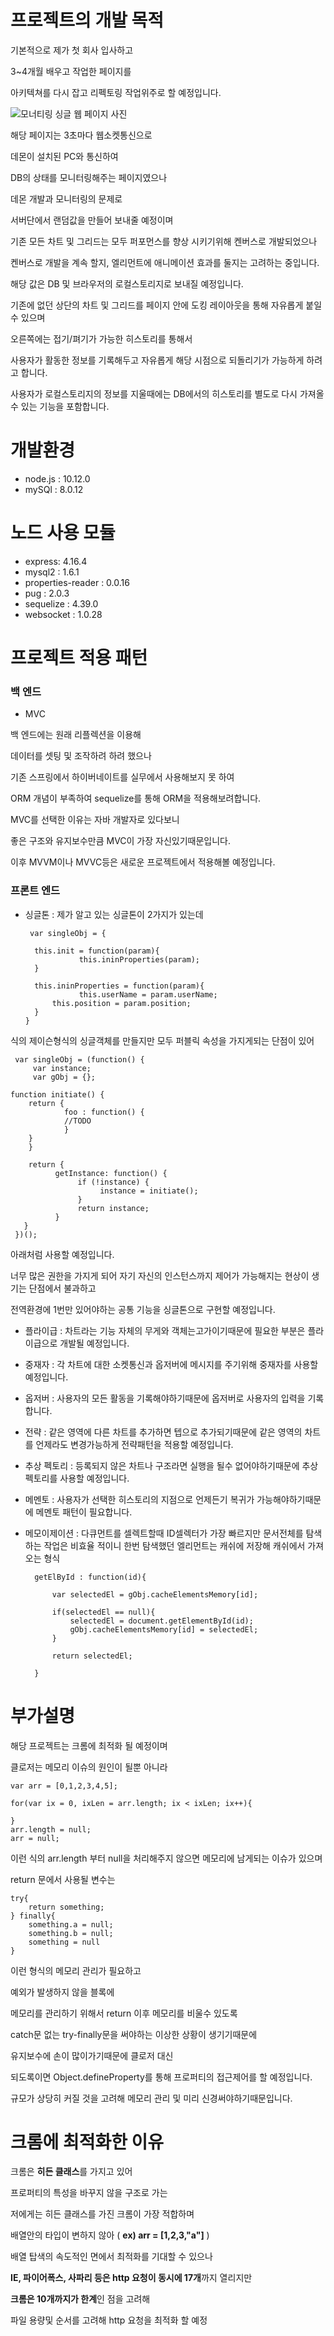

# 프로젝트의 개발 목적

기본적으로 제가 첫 회사 입사하고 

3~4개월 배우고 작업한 페이지를 

아키텍쳐를 다시 잡고 리펙토링 작업위주로 할 예정입니다.

![모너티링 싱글 웹 페이지 사진](https://cafefiles.pstatic.net/MjAxODEwMTNfMjEy/MDAxNTM5NDA0MDQxMTI5.EdNMbLaNOzMrDBUCQzDTY6bN3MSXSN33kjHQyTUXAJUg.k3_O0CCWo0q-_yGEoTzf6C09t9aPwp5eEUSuLqnKU84g.PNG.hiter00/%EC%8B%A0%EC%9E%85%EB%95%8C%ED%95%9C_%ED%94%84%EB%A1%9C%EC%A0%9D%ED%8A%B8.PNG)

해당 페이지는 3초마다 웹소켓통신으로 

데몬이 설치된 PC와 통신하여

DB의 상태를 모니터링해주는 페이지였으나

데몬 개발과 모니터링의 문제로

서버단에서 랜덤값을 만들어 보내줄 예정이며

기존 모든 차트 및 그리드는 모두 퍼포먼스를 향상 시키기위해 켄버스로 개발되었으나

켄버스로 개발을 계속 할지, 엘리먼트에 애니메이션 효과를 둘지는 고려하는 중입니다.

해당 값은 DB 및 브라우저의 로컬스토리지로 보내질 예정입니다.

기존에 없던 상단의 차트 및 그리드를 페이지 안에 도킹 레이아웃을 통해 자유롭게 붙일 수 있으며

오른쪽에는 접기/펴기가 가능한 히스토리를 통해서 

사용자가 활동한 정보를 기록해두고 자유롭게 해당 시점으로 되돌리기가 가능하게 하려고 합니다.

사용자가 로컬스토리지의 정보를 지울때에는 DB에서의 히스토리를 별도로 다시 가져올 수 있는 기능을 포함합니다.


# 개발환경
- node.js : 10.12.0
- mySQl : 8.0.12

# 노드 사용 모듈
- express: 4.16.4
- mysql2 : 1.6.1
- properties-reader : 0.0.16
- pug : 2.0.3
- sequelize : 4.39.0
- websocket : 1.0.28

# 프로젝트 적용 패턴
### 백 엔드

- MVC

백 엔드에는 원래 리플렉션을 이용해 

데이터를 셋팅 및 조작하려 하려 했으나

기존 스프링에서 하이버네이트를 실무에서 사용해보지 못 하여

ORM 개념이 부족하여 sequelize를 통해 ORM을 적용해보려합니다.

MVC를 선택한 이유는 자바 개발자로 있다보니

좋은 구조와 유지보수만큼 MVC이 가장 자신있기때문입니다. 

이후 MVVM이나 MVVC등은 새로운 프로젝트에서 적용해볼 예정입니다.

### 프론트 엔드
- 싱글톤   : 제가 알고 있는 싱글톤이 2가지가 있는데

       var singleObj = {
	    
	    this.init = function(param){
			      this.ininProperties(param);
	    }

	    this.ininProperties = function(param){
			      this.userName = param.userName;
	        this.position = param.position;
	    }
	  }

식의 제이슨형식의 싱글객체를 만들지만 모두 퍼블릭 속성을 가지게되는 단점이 있어


     var singleObj = (function() {
         var instance;
         var gObj = {};
      
	function initiate() {
		return {
	       		foo : function() {
		    	//TODO
	       		}
	 	}
      	}
	
      	return {
              getInstance: function() {
                   if (!instance) {
                        instance = initiate();
                   }
                   return instance;
              }
       }
     })();

아래처럼 사용할 예정입니다.

너무 많은 권한을 가지게 되어 자기 자신의 인스턴스까지 제어가 가능해지는 현상이 생기는 단점에서 불과하고

전역환경에 1번만 있어야하는 공통 기능을 싱글톤으로 구현할 예정입니다. 

- 플라이급 : 차트라는 기능 자체의 무게와 객체는고가이기때문에 필요한 부분은 플라이급으로 개발될 예정입니다. 

- 중재자 : 각 차트에 대한 소켓통신과 옵저버에 메시지를 주기위해 중재자를 사용할 예정입니다.

- 옵저버 : 사용자의 모든 활동을 기록해야하기때문에 옵저버로 사용자의 입력을 기록합니다.

- 전략 : 같은 영역에 다른 차트를 추가하면 텝으로 추가되기때문에 같은 영역의 차트를 언제라도 변경가능하게 전략패턴을 적용할 예정입니다.

- 추상 펙토리 : 등록되지 않은 차트나 구조라면 실행을 될수 없어야하기때문에 추상 펙토리를 사용할 예정입니다.

- 메멘토 : 사용자가 선택한 히스토리의 지점으로 언제든기 복귀가 가능해야하기때문에 메멘토 패턴이 필요합니다.

- 메모이제이션 : 다큐먼트를 셀렉트할때 ID셀렉터가 가장 빠르지만 문서전체를 탐색하는 작업은 비효율 적이니 한번 탐색했던 엘리먼트는 캐쉬에 저장해 캐쉬에서 가져오는 형식

		getElById : function(id){
				
			var selectedEl = gObj.cacheElementsMemory[id];

			if(selectedEl == null){
				selectedEl = document.getElementById(id);
				gObj.cacheElementsMemory[id] = selectedEl;
			}

			return selectedEl;

		}


# 부가설명 
해당 프로젝트는 크롬에 최적화 될 예정이며

클로저는 메모리 이슈의 원인이 될뿐 아니라

	var arr = [0,1,2,3,4,5];
	
	for(var ix = 0, ixLen = arr.length; ix < ixLen; ix++){
		
	}
	arr.length = null;
	arr = null;
	
이런 식의 arr.length 부터 null을 처리해주지 않으면 메모리에 남게되는 이슈가 있으며

return 문에서 사용될 변수는

	try{
		return something;
	} finally{
		something.a = null;
		something.b = null;
		something = null
	}

이런 형식의 메모리 관리가 필요하고

예외가 발생하지 않을 블록에

메모리를 관리하기 위해서 return 이후 메모리를 비울수 있도록

catch문 없는 try-finally문을 써야하는 이상한 상황이 생기기때문에

유지보수에 손이 많이가기때문에 클로저 대신

되도록이면 Object.defineProperty를 통해 프로퍼티의 접근제어를 할 예정입니다.

규모가 상당히 커질 것을 고려해 메모리 관리 및  미리 신경써야하기때문입니다.


# 크롬에 최적화한 이유

크롬은 <strong>히든 클래스</strong>를 가지고 있어

프로퍼티의 특성을 바꾸지 않을 구조로 가는 

저에게는 히든 클래스를 가진 크롬이 가장 적합하며

배열안의 타입이 변하지 않아 ( <strong>ex) arr = [1,2,3,"a"]</strong> )

배열 탑색의 속도적인 면에서 최적화를 기대할 수 있으나

<strong>IE, 파이어폭스, 사파리 등은  http 요청이 동시에 17개</strong>까지 열리지만

<strong>크롬은 10개까지가 한계</strong>인 점을 고려해 

파일 용량및 순서를 고려해 http 요청을 최적화 할 예정
	
	




